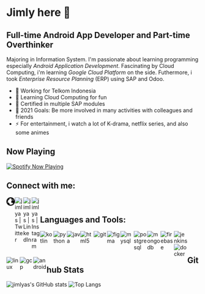 # Jimly here 👋

## Full-time Android App Developer and Part-time Overthinker

Majoring in Information System. I'm passionate about learning programming especially *Android Application Development*. Fascinating by Cloud Computing, i'm learning *Google Cloud Platform* on the side. Futhermore, i took *Enterprise Resource Planning* (ERP) using SAP and Odoo.

- 🔭 Working for Telkom Indonesia
- 🌱 Learning Cloud Computing for fun
- 👯 Certified in multiple SAP modules
- 🥅 2021 Goals: Be more involved in many activities with colleagues and friends
- ⚡ For entertainment, i watch a lot of K-drama, netflix series, and also some animes

## Now Playing

[<img src="https://now-playing-jimlyas.vercel.app/api/spotify-playing" alt="Spotify Now Playing" width="500" />](https://open.spotify.com/user/0mt6pwrrbaxr1bbji8cx31ipf)


## Connect with me:

[<img align="left" alt="jimlyas" width="22px" src="https://raw.githubusercontent.com/iconic/open-iconic/master/svg/globe.svg" />](https://jimlyas.github.io)
[<img align="left" alt="jimlyas | Twitter" width="22px" src="https://cdn.jsdelivr.net/npm/simple-icons@v3/icons/twitter.svg" />](https://twitter.com/j_mly)
[<img align="left" alt="jimlyas | LinkedIn" width="22px" src="https://cdn.jsdelivr.net/npm/simple-icons@v3/icons/linkedin.svg" />](https://linkedin.com/in/jimlyas)
[<img align="left" alt="jimlyas | Instagram" width="22px" src="https://cdn.jsdelivr.net/npm/simple-icons@v3/icons/instagram.svg" />](https://instagram.com/jiimlyy)
<br />

## Languages and Tools:

<img align="left" alt="kotlin" width="35" height="35" src="https://profilinator.rishav.dev/skills-assets/kotlinlang-icon.svg" />
<img align="left" alt="python" width="35px" src="https://profilinator.rishav.dev/skills-assets/python-original.svg" />
<img align="left" alt="java" width="35px" src="https://profilinator.rishav.dev/skills-assets/java-original-wordmark.svg" />
<img align="left" alt="html5" width="35px" src="https://profilinator.rishav.dev/skills-assets/html5-original-wordmark.svg" />
<img align="left" alt="git" width="35px" src="https://profilinator.rishav.dev/skills-assets/git-scm-icon.svg" />
<img align="left" alt="figma" width="35px" src="https://profilinator.rishav.dev/skills-assets/figma-icon.svg" />
<img align="left" alt="mysql" width="35px" src="https://profilinator.rishav.dev/skills-assets/mysql-original-wordmark.svg" />
<img align="left" alt="postgresql" width="35px" src="https://profilinator.rishav.dev/skills-assets/postgresql-original-wordmark.svg" />
<img align="left" alt="mongodb" width="35px" src="https://profilinator.rishav.dev/skills-assets/mongodb-original-wordmark.svg" />
<img align="left" alt="firebase" width="35px" src="https://profilinator.rishav.dev/skills-assets/firebase.png" />
<img align="left" alt="jenkins" width="35px" src="https://profilinator.rishav.dev/skills-assets/jenkins-icon.svg" />
<img align="left" alt="docker" width="35px" src="https://profilinator.rishav.dev/skills-assets/docker-original-wordmark.svg" />
<img align="left" alt="linux" width="35px" src="https://profilinator.rishav.dev/skills-assets/linux-original.svg" />
<img align="left" alt="gcp" width="35px" src="https://profilinator.rishav.dev/skills-assets/google_cloud-icon.svg" />
<img align="left" alt="android" width="35px" src="https://profilinator.rishav.dev/skills-assets/android-original-wordmark.svg" />
<br />
<br />

## Github Stats

![jimlyas's GitHub stats](https://github-readme-stats.vercel.app/api?username=jimlyas&show_icons=true&theme=dark&hide_border=true&hide_title=true)
![Top Langs](https://github-readme-stats.vercel.app/api/top-langs/?username=jimlyas&layout=compact&theme=dark&hide=python&hide_border=true)
